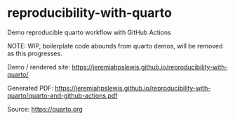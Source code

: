 # reproducibility-with-quarto
Demo reproducible quarto workflow with GitHub Actions


NOTE: WIP, boilerplate code abounds from quarto demos, will be removed as this progresses.

Demo / rendered site: https://jeremiahpslewis.github.io/reproducibility-with-quarto/

Generated PDF: https://jeremiahpslewis.github.io/reproducibility-with-quarto/quarto-and-github-actions.pdf

Source: https://quarto.org
